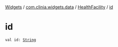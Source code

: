 [Widgets](../../index.md) / [com.clinia.widgets.data](../index.md) / [HealthFacility](index.md) / [id](./id.md)

# id

`val id: `[`String`](https://kotlinlang.org/api/latest/jvm/stdlib/kotlin/-string/index.html)
